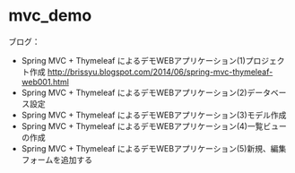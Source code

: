 mvc_demo
========

ブログ：
* Spring MVC + Thymeleaf によるデモWEBアプリケーション(1)プロジェクト作成 http://brissyu.blogspot.com/2014/06/spring-mvc-thymeleaf-web001.html
* Spring MVC + Thymeleaf によるデモWEBアプリケーション(2)データベース設定
* Spring MVC + Thymeleaf によるデモWEBアプリケーション(3)モデル作成
* Spring MVC + Thymeleaf によるデモWEBアプリケーション(4)一覧ビューの作成
* Spring MVC + Thymeleaf によるデモWEBアプリケーション(5)新規、編集フォームを追加する
